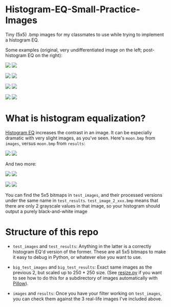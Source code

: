 # Histogram-EQ-Small-Practice-Images
Tiny (5x5) .bmp images for my classmates to use while trying to implement a histogram EQ.

Some examples (original, very undifferentiated image on the left; post-histogram EQ on the right):


![](./big_test_images/test_image_2_000.bmp)
![](./big_test_results/test_image_2_000.bmp)

![](./big_test_images/test_image_2_001.bmp)
![](./big_test_results/test_image_2_001.bmp)

![](./big_test_images/test_image_3_004.bmp)
![](./big_test_results/test_image_3_004.bmp)

![](./big_test_images/test_image_4_004.bmp)
![](./big_test_results/test_image_4_004.bmp)

# What is histogram equalization?

[Histogram EQ](https://en.wikipedia.org/wiki/Histogram_equalization) increases the contrast in an image. It can be especially dramatic with very slight images, as you've seen. Here's `moon.bmp` from `images`, versus `moon.bmp` from `results`:

![](./images/moon.bmp)
![](./results/moon.bmp)

And two more:

![](./images/paper.jpg)
![](./results/paper.bmp)

![](./images/paper2.jpg)
![](./results/paper2.bmp)

You can find the 5x5 bitmaps in `test_images`, and their processed versions under the same name in `test_results`. `test_image_2_xxx.bmp` means that there are only 2 grayscale values in that image, so your histogram should output a purely black-and-white image

# Structure of this repo

* `test_images` and `test_results`: Anything in the latter is a correctly histogram EQ'd version of the former. These are all 5x5 bitmaps to make it easy to debug in Python, or whatever else you want to use.

* `big_test_images` and `big_test_results`: Exact same images as the previous 2, but scaled up to 250 * 250 size. (See [resize.py](./resize.py) if you want to see how to do this for a subdirectory of images automatically with [Pillow](https://www.geeksforgeeks.org/python-pil-image-resize-method/)).

* `images` and `results`: Once you have your filter working on `test_images`, you can check them against the 3 real-life images I've included above.
